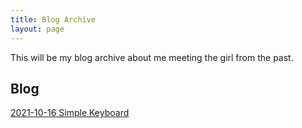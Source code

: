 ```yaml
---
title: Blog Archive
layout: page
---
```

This will be my blog archive about me meeting the girl from the past.

## Blog
[2021-10-16 Simple Keyboard](https://lwflouisa.github.io/NumeroHexDiaries/Blog/2021-10-16-simplekeyboard)
